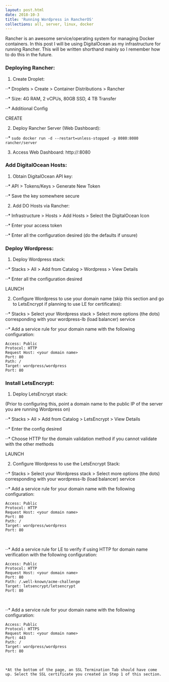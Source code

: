 ```yaml
---
layout: post.html
date: 2018-10-3
title: 'Running Wordpress in RancherOS'
collections: all, server, linux, docker
---
```



Rancher is an awesome service/operating system for managing Docker containers. In this post I will be using DigitalOcean as my infrastructure for running Rancher. This will be written shorthand mainly so I remember how to do this in the future.



### Deploying Rancher:

1. Create Droplet:

⋅⋅* Droplets > Create > Container Distributions > Rancher

⋅⋅* Size: 4G RAM, 2 vCPUs, 80GB SSD, 4 TB Transfer

⋅⋅* Additional Config

CREATE


2. Deploy Rancher Server (Web Dashboard):

⋅⋅* `sudo docker run -d --restart=unless-stopped -p 8080:8080 rancher/server`


3. Access Web Dashboard: http://<ip>:8080



### Add DigitalOcean Hosts: 


1. Obtain DigitalOcean API key:

⋅⋅* API > Tokens/Keys > Generate New Token

⋅⋅* Save the key somewhere secure


2. Add DO Hosts via Rancher:

⋅⋅* Infrastructure > Hosts > Add Hosts > Select the DigitalOcean Icon

⋅⋅* Enter your access token

⋅⋅* Enter all the configuration desired (do the defaults if unsure)



### Deploy Wordpress:

1. Deploy Wordpress stack:

⋅⋅* Stacks > All > Add from Catalog > Wordpress > View Details

⋅⋅* Enter all the configuration desired

LAUNCH


2. Configure Wordpress to use your domain name (skip this section and go to LetsEncrypt if planning to use LE for certificates):

⋅⋅* Stacks > Select your Wordpress stack > Select more options (the dots) corresponding with your wordpress-lb (load balancer) service

⋅⋅* Add a service rule for your domain name with the following configuration:

	Access: Public
	Protocol: HTTP
	Request Host: <your domain name>
	Port: 80
	Path: /
	Target: wordpress/wordpress
	Port: 80


### Install LetsEncrypt:

1. Deploy LetsEncrypt stack:

(Prior to configuring this, point a domain name to the public IP of the server you are running Wordpress on)

⋅⋅* Stacks > All > Add from Catalog > LetsEncrypt > View Details

⋅⋅* Enter the config desired

⋅⋅* Choose HTTP for the domain validation method if you cannot validate with the other methods

LAUNCH


2. Configure Wordpress to use the LetsEncrypt Stack:

⋅⋅* Stacks > Select your Wordpress stack > Select more options (the dots) corresponding with your wordpress-lb (load balancer) service 

⋅⋅* Add a service rule for your domain name with the following configuration:

	Access: Public
	Protocol: HTTP
	Request Host: <your domain name>
	Port: 80
	Path: /
	Target: wordpress/wordpress
	Port: 80
<br>


⋅⋅* Add a service rule for LE to verify if using HTTP for domain name verification with the following configuration:

	Access: Public
	Protocol: HTTP
	Request Host: <your domain name>
	Port: 80
	Path: /.well-known/acme-challenge
	Target: letsencrypt/letsencrypt
	Port: 80
<br>

⋅⋅* Add a service rule for your domain name with the following configuration:

	Access: Public
	Protocol: HTTPS
	Request Host: <your domain name>
	Port: 443
	Path: /
	Target: wordpress/wordpress
	Port: 80
<br>

	*At the bottom of the page, an SSL Termination Tab should have come up. Select the SSL certificate you created in Step 1 of this section.
